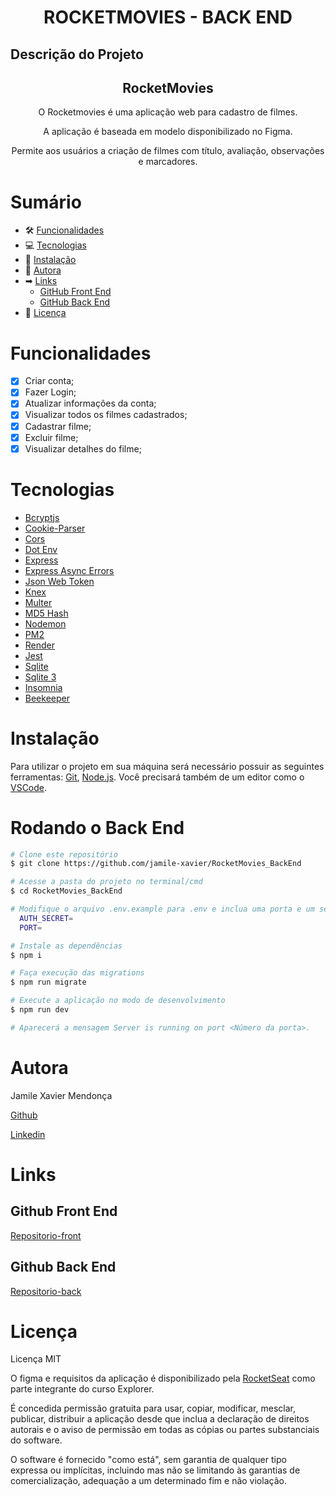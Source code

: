 <h1 align="center"> ROCKETMOVIES - BACK END </h1>

## Descrição do Projeto

<h2 align="center">
RocketMovies 
</h2>
<p align="center"> O Rocketmovies é uma aplicação web para cadastro de filmes. </p>
<p align="center">A aplicação é baseada em modelo disponibilizado no Figma.</p>
<p align="center">Permite aos usuários a criação de filmes com título, avaliação, observações e marcadores.</p>

# Sumário

<!--ts-->

- 🛠 [Funcionalidades](#funcionalidades)
- 💻 [Tecnologias](#tecnologias)
- 💽 [Instalação](#instalação)
- 👩 [Autora](#autora)
- ➡ [Links](#links)
  - [GitHub Front End](#github-front-end)
  - [GitHub Back End](#github-back-end)
- 📑 [Licença](#licença)
<!--te-->

# Funcionalidades

- [x] Criar conta;
- [x] Fazer Login;
- [x] Atualizar informações da conta;
- [x] Visualizar todos os filmes cadastrados;
- [x] Cadastrar filme;
- [x] Excluir filme;
- [x] Visualizar detalhes do filme;

# Tecnologias

- [Bcryptjs](https://www.npmjs.com/package/bcryptjs)
- [Cookie-Parser](https://www.npmjs.com/package/cookie-parser)
- [Cors](https://www.npmjs.com/package/cors)
- [Dot Env](https://www.npmjs.com/package/dotenv)
- [Express](https://expressjs.com/pt-br/)
- [Express Async Errors](https://www.npmjs.com/package/express-async-errors)
- [Json Web Token](https://jwt.io/)
- [Knex](https://knexjs.org/guide/schema-builder.html#createvieworreplace)
- [Multer](https://www.npmjs.com/package/multer)
- [MD5 Hash](https://www.md5hashgenerator.com/)
- [Nodemon](https://www.npmjs.com/package/nodemon)
- [PM2](https://pm2.keymetrics.io/)
- [Render](https://render.com/)
- [Jest](https://jestjs.io/pt-BR/)
- [Sqlite](https://www.sqlite.org/docs.html)
- [Sqlite 3](https://www.npmjs.com/package/sqlite3)
- [Insomnia](https://insomnia.rest/download)
- [Beekeeper](https://www.beekeeperstudio.io/)

# Instalação

Para utilizar o projeto em sua máquina será necessário possuir as seguintes ferramentas:
[Git](https://git-scm.com), [Node.js](https://nodejs.org/en/). Você precisará também de um editor como o [VSCode](https://code.visualstudio.com/).

# Rodando o Back End

```bash
# Clone este repositório
$ git clone https://github.com/jamile-xavier/RocketMovies_BackEnd

# Acesse a pasta do projeto no terminal/cmd
$ cd RocketMovies_BackEnd

# Modifique o arquivo .env.example para .env e inclua uma porta e um secret para utilização do jwt no projeto.
  AUTH_SECRET=
  PORT=

# Instale as dependências
$ npm i

# Faça execução das migrations
$ npm run migrate

# Execute a aplicação no modo de desenvolvimento
$ npm run dev

# Aparecerá a mensagem Server is running on port <Número da porta>.

```

# Autora

<p> Jamile Xavier Mendonça </p>

[Github](https://github.com/jamile-xavier)

[Linkedin](https://www.linkedin.com/in/jamile-xavier/)

# Links

## Github Front End

[Repositorio-front](https://github.com/jamile-xavier/RocketMovies_FrontEnd)

## Github Back End

[Repositorio-back](https://github.com/jamile-xavier/RocketMovies_BackEnd)

# Licença

Licença MIT

O figma e requisitos da aplicação é disponibilizado pela [RocketSeat](https://www.rocketseat.com.br/) como parte integrante do curso Explorer.

É concedida permissão gratuita para usar, copiar, modificar, mesclar, publicar, distribuir a aplicação desde que inclua a declaração de direitos autorais e o aviso de permissão em todas as cópias ou partes substanciais do software.

O software é fornecido "como está", sem garantia de qualquer tipo expressa ou implícitas, incluindo mas não se limitando às garantias de comercialização, adequação a um determinado fim e não violação.
